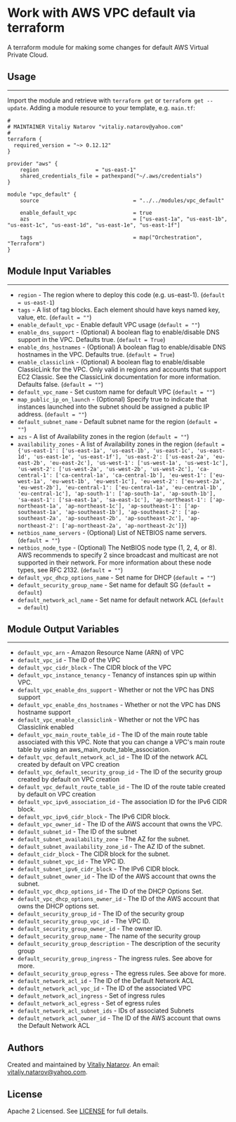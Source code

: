# Work with AWS VPC default via terraform

A terraform module for making some changes for default AWS Virtual Private Cloud.

## Usage
----------------------
Import the module and retrieve with ```terraform get``` or ```terraform get --update```. Adding a module resource to your template, e.g. `main.tf`:

```
#
# MAINTAINER Vitaliy Natarov "vitaliy.natarov@yahoo.com"
#
terraform {
  required_version = "~> 0.12.12"
}

provider "aws" {
    region                  = "us-east-1"
    shared_credentials_file = pathexpand("~/.aws/credentials")
}

module "vpc_default" {
    source                              = "../../modules/vpc_default"

    enable_default_vpc                  = true
    azs                                 = ["us-east-1a", "us-east-1b", "us-east-1c", "us-east-1d", "us-east-1e", "us-east-1f"]

    tags                                = map("Orchestration", "Terraform")
}
```

## Module Input Variables
----------------------
- `region` - The region where to deploy this code (e.g. us-east-1). (`default = us-east-1`)
- `tags` - A list of tag blocks. Each element should have keys named key, value, etc. (`default = ""`)
- `enable_default_vpc` - Enable default VPC usage (`default = ""`)
- `enable_dns_support` - (Optional) A boolean flag to enable/disable DNS support in the VPC. Defaults true. (`default = True`)
- `enable_dns_hostnames` - (Optional) A boolean flag to enable/disable DNS hostnames in the VPC. Defaults true. (`default = True`)
- `enable_classiclink` - (Optional) A boolean flag to enable/disable ClassicLink for the VPC. Only valid in regions and accounts that support EC2 Classic. See the ClassicLink documentation for more information. Defaults false. (`default = ""`)
- `default_vpc_name` - Set custom name for default VPC (`default = ""`)
- `map_public_ip_on_launch` - (Optional) Specify true to indicate that instances launched into the subnet should be assigned a public IP address. (`default = ""`)
- `default_subnet_name` - Default subnet name for the region (`default = ""`)
- `azs` - A list of Availability zones in the region (`default = ""`)
- `availability_zones` - A list of Availability zones in the region (`default = {'us-east-1': ['us-east-1a', 'us-east-1b', 'us-east-1c', 'us-east-1d', 'us-east-1e', 'us-east-1f'], 'us-east-2': ['us-east-2a', 'eu-east-2b', 'eu-east-2c'], 'us-west-1': ['us-west-1a', 'us-west-1c'], 'us-west-2': ['us-west-2a', 'us-west-2b', 'us-west-2c'], 'ca-central-1': ['ca-central-1a', 'ca-central-1b'], 'eu-west-1': ['eu-west-1a', 'eu-west-1b', 'eu-west-1c'], 'eu-west-2': ['eu-west-2a', 'eu-west-2b'], 'eu-central-1': ['eu-central-1a', 'eu-central-1b', 'eu-central-1c'], 'ap-south-1': ['ap-south-1a', 'ap-south-1b'], 'sa-east-1': ['sa-east-1a', 'sa-east-1c'], 'ap-northeast-1': ['ap-northeast-1a', 'ap-northeast-1c'], 'ap-southeast-1': ['ap-southeast-1a', 'ap-southeast-1b'], 'ap-southeast-2': ['ap-southeast-2a', 'ap-southeast-2b', 'ap-southeast-2c'], 'ap-northeast-2': ['ap-northeast-2a', 'ap-northeast-2c']}`)
- `netbios_name_servers` - (Optional) List of NETBIOS name servers. (`default = ""`)
- `netbios_node_type` - (Optional) The NetBIOS node type (1, 2, 4, or 8). AWS recommends to specify 2 since broadcast and multicast are not supported in their network. For more information about these node types, see RFC 2132. (`default = ""`)
- `default_vpc_dhcp_options_name` - Set name for DHCP (`default = ""`)
- `default_security_group_name` - Set name for default SG (`default = default`)
- `default_network_acl_name` - Set name for default network ACL (`default = default`)

## Module Output Variables
----------------------
- `default_vpc_arn` - Amazon Resource Name (ARN) of VPC
- `default_vpc_id` - The ID of the VPC
- `default_vpc_cidr_block` - The CIDR block of the VPC
- `default_vpc_instance_tenancy` - Tenancy of instances spin up within VPC.
- `default_vpc_enable_dns_support` - Whether or not the VPC has DNS support
- `default_vpc_enable_dns_hostnames` - Whether or not the VPC has DNS hostname support
- `default_vpc_enable_classiclink` - Whether or not the VPC has Classiclink enabled
- `default_vpc_main_route_table_id` - The ID of the main route table associated with this VPC. Note that you can change a VPC's main route table by using an aws_main_route_table_association.
- `default_vpc_default_network_acl_id` - The ID of the network ACL created by default on VPC creation
- `default_vpc_default_security_group_id` - The ID of the security group created by default on VPC creation
- `default_vpc_default_route_table_id` - The ID of the route table created by default on VPC creation
- `default_vpc_ipv6_association_id` - The association ID for the IPv6 CIDR block.
- `default_vpc_ipv6_cidr_block` - The IPv6 CIDR block.
- `default_vpc_owner_id` - The ID of the AWS account that owns the VPC.
- `default_subnet_id` - The ID of the subnet
- `default_subnet_availability_zone` - The AZ for the subnet.
- `default_subnet_availability_zone_id` - The AZ ID of the subnet.
- `default_cidr_block` - The CIDR block for the subnet.
- `default_subnet_vpc_id` - The VPC ID.
- `default_subnet_ipv6_cidr_block` - The IPv6 CIDR block.
- `default_subnet_owner_id` - The ID of the AWS account that owns the subnet.
- `default_vpc_dhcp_options_id` - The ID of the DHCP Options Set.
- `default_vpc_dhcp_options_owner_id` - The ID of the AWS account that owns the DHCP options set.
- `default_security_group_id` - The ID of the security group
- `default_security_group_vpc_id` - The VPC ID.
- `default_security_group_owner_id` - The owner ID.
- `default_security_group_name` - The name of the security group
- `default_security_group_description` - The description of the security group
- `default_security_group_ingress` - The ingress rules. See above for more.
- `default_security_group_egress` - The egress rules. See above for more.
- `default_network_acl_id` - The ID of the Default Network ACL
- `default_network_acl_vpc_id` - The ID of the associated VPC
- `default_network_acl_ingress` - Set of ingress rules
- `default_network_acl_egress` - Set of egress rules
- `default_network_acl_subnet_ids` - IDs of associated Subnets
- `default_network_acl_owner_id` - The ID of the AWS account that owns the Default Network ACL


## Authors

Created and maintained by [Vitaliy Natarov](https://github.com/SebastianUA). An email: [vitaliy.natarov@yahoo.com](vitaliy.natarov@yahoo.com).

## License

Apache 2 Licensed. See [LICENSE](https://github.com/SebastianUA/terraform/blob/master/LICENSE) for full details.
